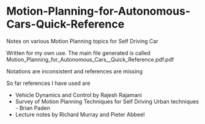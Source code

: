 # Motion-Planning-for-Autonomous-Cars-Quick-Reference
Notes on various Motion Planning topics for Self Driving Car

Written for my own use. The main file generated is called Motion_Planning_for_Autonomous_Cars__Quick_Reference.pdf.pdf

Notations are inconsistent and references are missing

So far references I have used are

- Vehicle Dynamics and Control by Rajesh Rajamani
- Survey of Motion Planning Techniques for Self Driving Urban techniques - Brian Paden
- Lecture notes by Richard Murray and Pieter Abbeel
